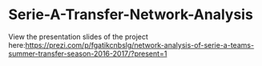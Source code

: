 # Serie-A-Transfer-Network-Analysis

View the presentation slides of the project here:https://prezi.com/p/fgatikcnbslg/network-analysis-of-serie-a-teams-summer-transfer-season-2016-2017/?present=1
